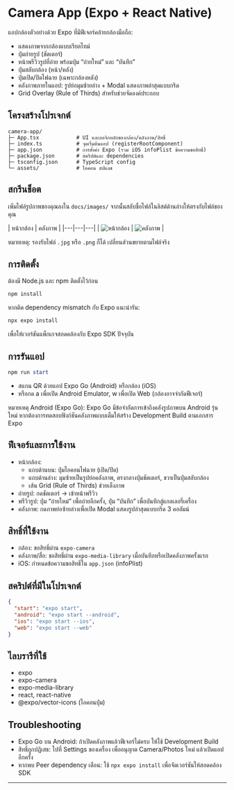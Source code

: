 # Camera App (Expo + React Native)


แอปกล้องตัวอย่างด้วย Expo ที่มีฟีเจอร์คล้ายกล้องมือถือ:
- แสดงภาพจากกล้องแบบเรียลไทม์
- ปุ่มถ่ายรูป (ชัตเตอร์)
- หน้าพรีวิวรูปที่ถ่าย พร้อมปุ่ม “ถ่ายใหม่” และ “บันทึก”
- ปุ่มสลับกล้อง (หน้า/หลัง)
- ปุ่มเปิด/ปิดไฟฉาย (เฉพาะกล้องหลัง)
- คลังภาพภายในแอป: รูปย่อมุมซ้ายล่าง + Modal แสดงภาพล่าสุดแบบกริด
- Grid Overlay (Rule of Thirds) สำหรับช่วยจัดองค์ประกอบ

## โครงสร้างโปรเจกต์
```
camera-app/
├─ App.tsx            # UI และลอจิกหลักของกล้อง/คลังภาพ/สิทธิ์
├─ index.ts           # จุดเริ่มต้นแอป (registerRootComponent)
├─ app.json           # การตั้งค่า Expo (รวม iOS infoPlist ข้อความขอสิทธิ์)
├─ package.json       # สคริปต์และ dependencies
├─ tsconfig.json      # TypeScript config
└─ assets/            # ไอคอน สปแลช
```

## สกรีนช็อต
เพิ่มไฟล์รูปภาพของคุณลงใน `docs/images/` จากนั้นสลับชื่อไฟล์ในลิสต์ด้านล่างให้ตรงกับไฟล์ของคุณ

| หน้ากล้อง | คลังภาพ |
|---|---|---|
| ![หน้ากล้อง](docs\images\8b986d37-5acf-42e2-8e1f-16e6a7c2a72c.jpg) | ![คลังภาพ](docs\images\e3f5bac3-40a4-41af-a9d3-3fe99ed0369c.jpg) |

หมายเหตุ: รองรับไฟล์ `.jpg` หรือ `.png` ก็ได้ เปลี่ยนส่วนขยายตามไฟล์จริง

## การติดตั้ง
ต้องมี Node.js และ npm ติดตั้งไว้ก่อน

```powershell
npm install
```

หากติด dependency mismatch กับ Expo แนะนำรัน:
```powershell
npx expo install
```
เพื่อให้เวอร์ชันแพ็กเกจสอดคล้องกับ Expo SDK ปัจจุบัน

## การรันแอป
```powershell
npm run start
```
- สแกน QR ด้วยแอป Expo Go (Android) หรือกล้อง (iOS)
- หรือกด a เพื่อเปิด Android Emulator, w เพื่อเปิด Web (กล้องอาจจำกัดฟีเจอร์)

หมายเหตุ Android (Expo Go): Expo Go มีข้อจำกัดการเข้าถึงคลังรูปภาพบน Android รุ่นใหม่ หากต้องการทดสอบฟังก์ชันคลังภาพแบบเต็มให้สร้าง Development Build ตามเอกสาร Expo

## ฟีเจอร์และการใช้งาน
- หน้ากล้อง:
  - แถบด้านบน: ปุ่มไอคอนไฟฉาย (เปิด/ปิด)
  - แถบด้านล่าง: มุมซ้ายเป็นรูปย่อคลังภาพ, ตรงกลางปุ่มชัตเตอร์, ขวาเป็นปุ่มสลับกล้อง
  - เส้น Grid (Rule of Thirds) ช่วยเล็งภาพ
- ถ่ายรูป: กดชัตเตอร์ -> เข้าหน้าพรีวิว
- พรีวิวรูป: ปุ่ม “ถ่ายใหม่” เพื่อถ่ายอีกครั้ง, ปุ่ม “บันทึก” เพื่อบันทึกสู่แกลเลอรี่เครื่อง
- คลังภาพ: กดภาพย่อซ้ายล่างเพื่อเปิด Modal แสดงรูปล่าสุดแบบกริด 3 คอลัมน์

## สิทธิ์ที่ใช้งาน
- กล้อง: ขอสิทธิ์ผ่าน `expo-camera`
- คลังภาพ/สื่อ: ขอสิทธิ์ผ่าน `expo-media-library` เมื่อบันทึกหรือเปิดคลังภาพครั้งแรก
- iOS: กำหนดข้อความขอสิทธิ์ใน `app.json` (infoPlist)

## สคริปต์ที่มีในโปรเจกต์
```json
{
  "start": "expo start",
  "android": "expo start --android",
  "ios": "expo start --ios",
  "web": "expo start --web"
}
```

## ไลบรารีที่ใช้
- expo
- expo-camera
- expo-media-library
- react, react-native
- @expo/vector-icons (ไอคอนปุ่ม)

## Troubleshooting
- Expo Go บน Android: ถ้าเปิดคลังภาพแล้วฟีเจอร์ไม่ครบ ให้ใช้ Development Build
- สิทธิ์ถูกปฏิเสธ: ไปที่ Settings ของเครื่อง เพื่ออนุญาต Camera/Photos ใหม่ แล้วเปิดแอปอีกครั้ง
- หากพบ Peer dependency เตือน: ใช้ `npx expo install` เพื่อจัดเวอร์ชันให้สอดคล้อง SDK

---
